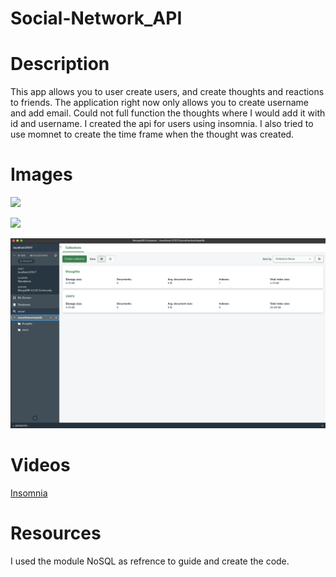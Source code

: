 # Social-Network_API

# Description
This app allows you to user create users, and create thoughts and reactions to friends. The application right now only allows you to create username and add email. Could not full function the thoughts where I would add it with id and username. I created the api for users using insomnia. I also tried to use momnet to create the time frame when the thought was created. 

# Images

 ![](assets/Screen%20Shot%202022-11-28%20at%204.51.24%20PM.png%0D)

 ![](assets/Screen%20Shot%202022-11-28%20at%204.46.08%20PM.png%0D)
 
 ![](assets/Screen%20Shot%202022-11-28%20at%204.14.00%20PM.png) 

# Videos
[Insomnia](https://drive.google.com/file/d/1S-1xaVh4R8WJ9itzIF8bxYurnC6IMc8Y/view)



# Resources
I used the module NoSQL as refrence to guide and create the code.





